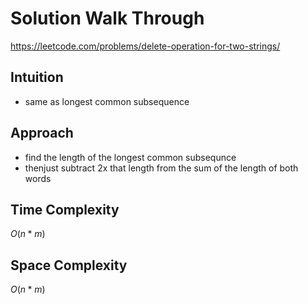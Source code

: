 # Solution Walk Through
https://leetcode.com/problems/delete-operation-for-two-strings/

## Intuition
- same as longest common subsequence

## Approach
- find the length of the longest common subsequnce
- thenjust subtract 2x that length from the sum of the length of both words

## Time Complexity
$O(n*m)$

## Space Complexity
$O(n*m)$



